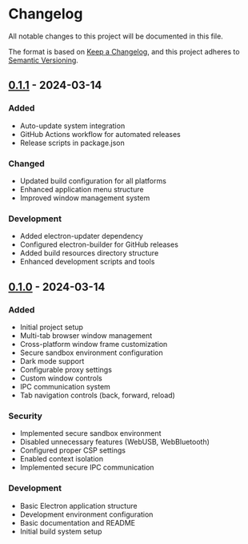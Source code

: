 # Changelog

All notable changes to this project will be documented in this file.

The format is based on [Keep a Changelog](https://keepachangelog.com/en/1.0.0/),
and this project adheres to [Semantic Versioning](https://semver.org/spec/v2.0.0.html).

## [0.1.1] - 2024-03-14

### Added
- Auto-update system integration
- GitHub Actions workflow for automated releases
- Release scripts in package.json

### Changed
- Updated build configuration for all platforms
- Enhanced application menu structure
- Improved window management system

### Development
- Added electron-updater dependency
- Configured electron-builder for GitHub releases
- Added build resources directory structure
- Enhanced development scripts and tools

## [0.1.0] - 2024-03-14

### Added
- Initial project setup
- Multi-tab browser window management
- Cross-platform window frame customization
- Secure sandbox environment configuration
- Dark mode support
- Configurable proxy settings
- Custom window controls
- IPC communication system
- Tab navigation controls (back, forward, reload)

### Security
- Implemented secure sandbox environment
- Disabled unnecessary features (WebUSB, WebBluetooth)
- Configured proper CSP settings
- Enabled context isolation
- Implemented secure IPC communication

### Development
- Basic Electron application structure
- Development environment configuration
- Basic documentation and README
- Initial build system setup

[0.1.1]: https://github.com/zhycit/jyiai-desktop/compare/v0.1.0...v0.1.1
[0.1.0]: https://github.com/zhycit/jyiai-desktop/releases/tag/v0.1.0 